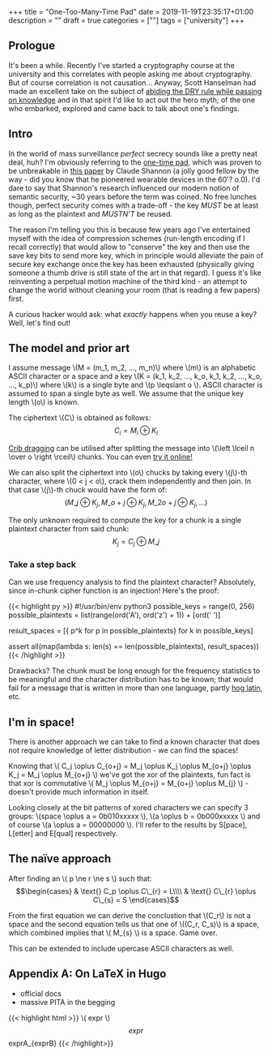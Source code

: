 +++
title = "One-Too-Many-Time Pad"
date = 2019-11-19T23:35:17+01:00
description = ""
draft = true
categories = [""]
tags = ["university"]
+++

## Prologue

It's been a while. Recently I've started a cryptography course at the university and this correlates with people asking me about cryptography. But of course correlation is not causation... Anyway, Scott Hanselman had made an excellent take on the subject of [abiding the DRY rule while passing on knowledge](https://www.hanselman.com/blog/DoTheyDeserveTheGiftOfYourKeystrokes.aspx) and in that spirit I'd like to act out the hero myth; of the one who embarked, explored and came back to talk about one's findings.

## Intro

In the world of mass surveillance *perfect* secrecy sounds like a pretty neat deal, huh? I'm obviously referring to the [one-time pad](https://en.wikipedia.org/wiki/One-time_pad), which was proven to be unbreakable in [this paper](https://web.archive.org/web/20120120001953/http://www.alcatel-lucent.com/bstj/vol28-1949/articles/bstj28-4-656.pdf#) by Claude Shannon (a jolly good fellow by the way - did you know that he pioneered wearable devices in the 60'? o.0). I'd dare to say that Shannon's research influenced our modern notion of semantic security, ~30 years before the term was coined. No free lunches though, perfect security comes with a trade-off - the key *MUST* be at least as long as the plaintext and *MUSTN'T* be reused. 

The reason I'm telling you this is because few years ago I've entertained myself with the idea of compression schemes (run-length encoding if I recall correctly) that would allow to "conserve" the key and then use the save key bits to send more key, which in principle would alleviate the pain of secure key exchange once the key has been exhausted (physically giving someone a thumb drive is still state of the art in that regard). I guess it's like reinventing a perpetual motion machine of the third kind - an attempt to change the world without cleaning your room (that is reading a few papers) first.

A curious hacker would ask: what *exactly* happens when you reuse a key? Well, let's find out!

## The model and prior art

I assume message \\(M = (m_1, m_2, ..., m_n)\\) where \\(m\\) is an alphabetic ASCII character or a space and a key \\(K = (k_1, k_2, ..., k_o, k_1, k_2, ..., k_o, ..., k_p)\\) where \\(k\\) is a single byte and  \\(p \leqslant  o \\). ASCII character is assumed to span a single byte as well. We assume that the unique key length \\(o\\) is known.

The ciphertext \\(C\\) is obtained as follows:
$$C_i = M_i \oplus K_i $$

[Crib dragging](https://travisdazell.blogspot.com/2012/11/many-time-pad-attack-crib-drag.html) can be utilised after splitting the message into \\(\left \lceil n \over o \right \rceil\\) chunks. You can even [try it online!](https://www.cribdrag.com/)

We can also split the ciphertext into \\(o\\) chucks by taking every \\(j\\)-th character, where \\(0 < j < o\\), crack them independently and then join. In that case \\(j\\)-th chuck would have the form of:
$$(M\_{j} \oplus K_j, M\_{o + j} \oplus K_j, M\_{2o + j} \oplus K_j, ...)$$

The only unknown required to compute the key for a chunk is a single plaintext character from said chunk:
$$ K_j = C_j \oplus M\_{j} $$

### Take a step back

Can we use frequency analysis to find the plaintext character? Absolutely, since in-chunk cipher function is an injection! Here's the proof:

{{< highlight py >}}
#!/usr/bin/env python3
possible_keys = range(0, 256)
possible_plaintexts = list(range(ord('A'), ord('z') + 1)) + [ord(' ')]

result_spaces = [{ p^k for p in possible_plaintexts} for k in possible_keys]

assert all(map(lambda s: len(s) == len(possible_plaintexts), result_spaces))
{{< /highlight >}}

Drawbacks? The chunk must be long enough for the frequency statistics to be meaningful and the character distribution has to be known; that would fail for a message that is written in more than one language, partly [hog latin](https://en.wikipedia.org/wiki/Pig_Latin), etc.

## I'm in space!

There is another approach we can take to find a known character that does not require knowledge of letter distribution - we can find the spaces!

<!-- REfactor -->
Knowing that \\( C_j \oplus C\_{o+j} = M_j \oplus K_j \oplus M\_{o+j} \oplus K_j = M_j \oplus M\_{o+j} \\) we've got the xor of the plaintexts, fun fact is that xor is commutative \\( M_j \oplus M\_{o+j} = M\_{o+j} \oplus M\_{j} \\) - doesn't provide much information in itself.

<!-- REfactor -->
Looking closely at the bit patterns of xored characters we can specify 3 groups: \\(space \oplus a = 0b010xxxxx \\), \\(a \oplus b = 0b000xxxxx \\) and of course \\(a \oplus a = 00000000 \\). I'll refer to the results by S[pace], L[etter] and E[qual] respectively.

## The naïve approach

After finding an \\( p \ne r \ne s \\) such that:
$$\begin{cases}
 & \text{} C_p \oplus C\_{r} = L\\\\ 
 & \text{} C\_{r} \oplus C\_{s} = S
\end{cases}$$

From the first equation we can derive the conclustion that \\(C_r\\) is not a space and the second equation tells us that one of \\((C_r, C_s)\\) is a space, which combined implies that \\( M\_{s}  \\) is a space. Game over. 

This can be extended to include upercase ASCII characters as well.




## Appendix A: On LaTeX in Hugo
- official docs
- massive PITA in the begging

{{< highlight html >}}
\\( expr \\) <!-- inline expression -->
$$ expr $$ <!-- block expression -->
exprA\_{exprB} <!-- note the backslash! subscript -->
{{< /highlight>}}

<script type="text/javascript" src="https://cdnjs.cloudflare.com/ajax/libs/mathjax/2.7.1/MathJax.js?config=TeX-AMS-MML_HTMLorMML"></script>
